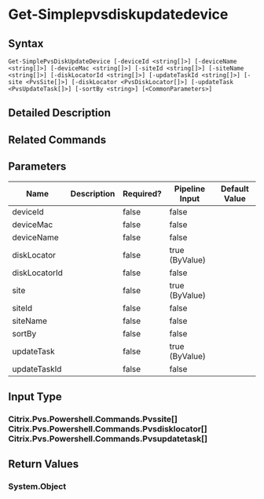 ﻿
# Get-Simplepvsdiskupdatedevice

## Syntax
```
Get-SimplePvsDiskUpdateDevice [-deviceId <string[]>] [-deviceName <string[]>] [-deviceMac <string[]>] [-siteId <string[]>] [-siteName <string[]>] [-diskLocatorId <string[]>] [-updateTaskId <string[]>] [-site <PvsSite[]>] [-diskLocator <PvsDiskLocator[]>] [-updateTask <PvsUpdateTask[]>] [-sortBy <string>] [<CommonParameters>]
```
## Detailed Description

## Related Commands

## Parameters
| Name   | Description | Required? | Pipeline Input | Default Value |
| --- | --- | --- | --- | --- |
| deviceId |  | false | false |  |
| deviceMac |  | false | false |  |
| deviceName |  | false | false |  |
| diskLocator |  | false | true (ByValue) |  |
| diskLocatorId |  | false | false |  |
| site |  | false | true (ByValue) |  |
| siteId |  | false | false |  |
| siteName |  | false | false |  |
| sortBy |  | false | false |  |
| updateTask |  | false | true (ByValue) |  |
| updateTaskId |  | false | false |  |

## Input Type

### Citrix.Pvs.Powershell.Commands.Pvssite\[\]<br>Citrix.Pvs.Powershell.Commands.Pvsdisklocator\[\]<br>Citrix.Pvs.Powershell.Commands.Pvsupdatetask\[\]

## Return Values

### System.Object

